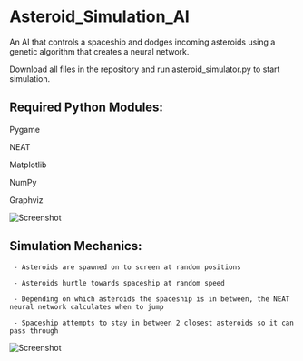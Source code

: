 # Asteroid_Simulation_AI
An AI that controls a spaceship and dodges incoming asteroids using a genetic algorithm that creates a neural network.

Download all files in the repository and run asteroid_simulator.py to start simulation.

## Required Python Modules:
Pygame

NEAT

Matplotlib

NumPy

Graphviz

![Screenshot](image1.png)

## Simulation Mechanics:
     - Asteroids are spawned on to screen at random positions
  
     - Asteroids hurtle towards spaceship at random speed
  
     - Depending on which asteroids the spaceship is in between, the NEAT neural network calculates when to jump
     
     - Spaceship attempts to stay in between 2 closest asteroids so it can pass through

![Screenshot](image2.png)
